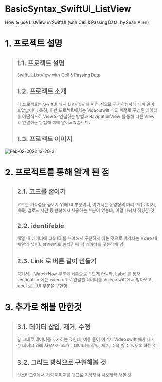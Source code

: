 # BasicSyntax_SwiftUI_ListView
How to use ListView in SwiftUI (with Cell &amp; Passing Data, by Sean Allen)


# 1. 프로젝트 설명

> ## 1.1. 프로젝트 설명
> SwiftUI_ListView with Cell & Passing Data
> ## 1.2. 프로젝트 소개
> 이 프로젝트는 SwiftUI 에서 ListView 를 어떤 식으로 구현하는지에 대해 알아보았습니다. 
> 특히, 이번 프로젝트에서는 Video.swift 내의 배열로 구성된 데이터를 어떤식으로 View 와 연결하는 방법과
> NavigationView 를 통해 다른 View 와 연결하는 방법에 대해 알아보았습니다. 
> ## 1.3. 프로젝트 이미지
![Feb-02-2023 13-20-31](https://user-images.githubusercontent.com/81816844/216231124-cfe5cb7a-73c4-4972-907f-b4382dad344b.gif)


# 2. 프로젝트를 통해 알게 된 점

> ## 2.1. 코드를 줄이기 
> 코드는 가독성을 높이기 위해 UI 부분이나, 여기서는 동영상의 미리보기 이미지, 제목, 업로드 시간 등 반복해서 사용하는 부분이 있는데, 이걸 나눠서 작성한 것 
> ## 2.2. identifable
> 배열 내 데이터에 고유 ID 를 부여해서 구분하게 하는 것으로 여기서는 Video 내 배열의 값을 ListView 로 불러올 때 각 데이터를 구분하게 함 
> ## 2.3. Link 로 버튼 같이 만들기 
> 여기서는 Watch Now 부분을 버튼으로 꾸민게 아니라, Label 를 통해 destination 에는 video.url 로 연결할 데이터를 Video.swift 에서 받아오고,
> label 로는 UI 부분을 구현함 

# 3. 추가로 해볼 만한것 

> ## 3.1. 데이터 삽입, 제거, 수정 
> 말 그대로 데이터를 추가하는 것인데, 예를 들어 여기서 Video.swift 에서 제시한 데이터 외에 사용자가 추가로 데이터를 삽입, 제거, 수정 할 수 있도록 하는 것
> ## 3.2. 그리드 방식으로 구현해볼 것
> 인스타그램에서 처럼 이미지를 대표로 지정해서 나오게끔 해볼 것

